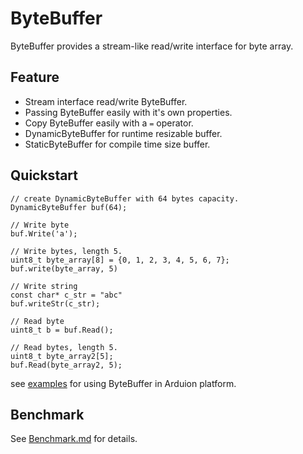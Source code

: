 ByteBuffer
===

ByteBuffer provides a stream-like read/write interface for byte array.

## Feature

* Stream interface read/write ByteBuffer.
* Passing ByteBuffer easily with it's own properties.
* Copy ByteBuffer easily with a `=` operator.
* DynamicByteBuffer for runtime resizable buffer.
* StaticByteBuffer for compile time size buffer.

## Quickstart

    // create DynamicByteBuffer with 64 bytes capacity.
    DynamicByteBuffer buf(64);
    
    // Write byte
    buf.Write('a');

    // Write bytes, length 5.
    uint8_t byte_array[8] = {0, 1, 2, 3, 4, 5, 6, 7};
    buf.write(byte_array, 5)

    // Write string
    const char* c_str = "abc"
    buf.writeStr(c_str);

    // Read byte
    uint8_t b = buf.Read();

    // Read bytes, length 5.
    uint8_t byte_array2[5];
    buf.Read(byte_array2, 5);

see [examples](example) for using ByteBuffer in Arduion platform.

## Benchmark

See [Benchmark.md](Benchmark.md) for details.